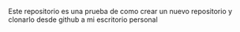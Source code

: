 Este repositorio es una prueba de como crear un nuevo repositorio y clonarlo desde github a mi escritorio personal
